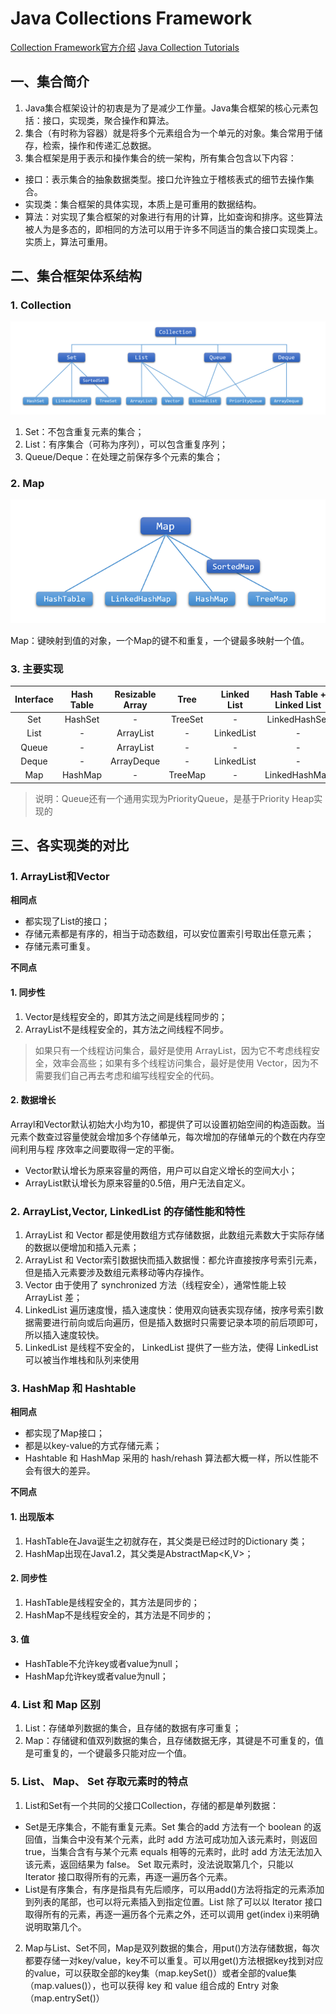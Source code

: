 # Java Collections Framework
[Collection Framework官方介绍](http://docs.oracle.com/javase/7/docs/technotes/guides/collections/overview.html)
[Java Collection Tutorials](http://docs.oracle.com/javase/tutorial/collections/index.html)

## 一、集合简介
1. Java集合框架设计的初衷是为了是减少工作量。Java集合框架的核心元素包括：接口，实现类，聚合操作和算法。
2. 集合（有时称为容器）就是将多个元素组合为一个单元的对象。集合常用于储存，检索，操作和传递汇总数据。
3. 集合框架是用于表示和操作集合的统一架构，所有集合包含以下内容：
- 接口：表示集合的抽象数据类型。接口允许独立于稽核表式的细节去操作集合。
- 实现类：集合框架的具体实现，本质上是可重用的数据结构。
- 算法：对实现了集合框架的对象进行有用的计算，比如查询和排序。这些算法被人为是多态的，即相同的方法可以用于许多不同适当的集合接口实现类上。实质上，算法可重用。

## 二、集合框架体系结构
### 1. Collection
![Alt text](./CollectionHierarchy-1.png)

1. Set：不包含重复元素的集合；
2. List：有序集合（可称为序列），可以包含重复序列；
3. Queue/Deque：在处理之前保存多个元素的集合；

### 2. Map
![Alt text](./CollectionMapHierarchy-1.png)

 Map：键映射到值的对象，一个Map的键不和重复，一个键最多映射一个值。

### 3. 主要实现

| Interface |  Hash Table | Resizable Array |  Tree   |  Linked List |  Hash Table + Linked List |
| :--------:| :--------: | :------:  |:------: |:------: |:------: |
|    Set    |   HashSet  |    -    |   TreeSet  |   -  | LinkedHashSet |
|    List   |   -   |  ArrayList  |   -  |LinkedList | -  |
|   Queue   |   -   |  ArrayList  |  -  |   -  |  -  |
|   Deque   |   -   |  ArrayDeque  |  -  |  LinkedList |  -  |
|   Map     | HashMap  |  -  |  TreeMap  |   -    |  LinkedHashMap  |
> 说明：Queue还有一个通用实现为PriorityQueue，是基于Priority Heap实现的

## 三、各实现类的对比
### 1. ArrayList和Vector
**相同点**
- 都实现了List的接口；
- 存储元素都是有序的，相当于动态数组，可以安位置索引号取出任意元素；
- 存储元素可重复。

**不同点**
#### 1. 同步性
1. Vector是线程安全的，即其方法之间是线程同步的；
2. ArrayList不是线程安全的，其方法之间线程不同步。

> 如果只有一个线程访问集合，最好是使用 ArrayList，因为它不考虑线程安全，效率会高些；如果有多个线程访问集合，最好是使用 Vector，因为不需要我们自己再去考虑和编写线程安全的代码。

#### 2. 数据增长
Arrayl和Vector默认初始大小均为10，都提供了可以设置初始空间的构造函数。当元素个数查过容量使就会增加多个存储单元，每次增加的存储单元的个数在内存空间利用与程
序效率之间要取得一定的平衡。
- Vector默认增长为原来容量的两倍，用户可以自定义增长的空间大小；
- ArrayList默认增长为原来容量的0.5倍，用户无法自定义。

### 2. ArrayList,Vector, LinkedList 的存储性能和特性
1. ArrayList 和 Vector 都是使用数组方式存储数据，此数组元素数大于实际存储的数据以便增加和插入元素；
2. ArrayList 和 Vector索引数据快而插入数据慢：都允许直接按序号索引元素，但是插入元素要涉及数组元素移动等内存操作。 
3. Vector 由于使用了 synchronized 方法（线程安全），通常性能上较 ArrayList 差；
4. LinkedList 遍历速度慢，插入速度快：使用双向链表实现存储，按序号索引数据需要进行前向或后向遍历，但是插入数据时只需要记录本项的前后项即可，所以插入速度较快。
5. LinkedList 是线程不安全的， LinkedList 提供了一些方法，使得 LinkedList 可以被当作堆栈和队列来使用

### 3. HashMap 和 Hashtable
**相同点**
- 都实现了Map接口；
- 都是以key-value的方式存储元素；
- Hashtable 和 HashMap 采用的 hash/rehash 算法都大概一样，所以性能不会有很大的差异。

**不同点**
#### 1. 出现版本
1. HashTable在Java诞生之初就存在，其父类是已经过时的Dictionary 类；
2. HashMap出现在Java1.2，其父类是AbstractMap<K,V>；

#### 2. 同步性
1. HashTable是线程安全的，其方法是同步的；
2. HashMap不是线程安全的，其方法是不同步的；

#### 3. 值
- HashTable不允许key或者value为null；
- HashMap允许key或者value为null；

### 4. List 和 Map 区别
1. List：存储单列数据的集合，且存储的数据有序可重复；
2. Map：存储键和值双列数据的集合，且存储数据无序，其键是不可重复的，值是可重复的，一个键最多只能对应一个值。

### 5. List、 Map、 Set 存取元素时的特点
1. List和Set有一个共同的父接口Collection，存储的都是单列数据：
- Set是无序集合，不能有重复元素。Set 集合的add 方法有一个 boolean 的返回值，当集合中没有某个元素，此时 add 方法可成功加入该元素时，则返回 true，当集合含有与某个元素 equals 相等的元素时，此时 add 方法无法加入该元素，返回结果为 false。 Set 取元素时，没法说取第几个，只能以 Iterator 接口取得所有的元素，再逐一遍历各个元素。
- List是有序集合，有序是指具有先后顺序，可以用add()方法将指定的元素添加到列表的尾部，也可以将元素插入到指定位置。List 除了可以以 Iterator 接口取得所有的元素，再逐一遍历各个元素之外，还可以调用 get(index i)来明确说明取第几个。
2. Map与List、Set不同，Map是双列数据的集合，用put()方法存储数据，每次都要存储一对key/value，key不可以重复。可以用get()方法根据key找到对应的value，可以获取全部的key集（map.keySet()）或者全部的value集（map.values()），也可以获得 key 和 value 组合成的 Entry 对象（map.entrySet()）